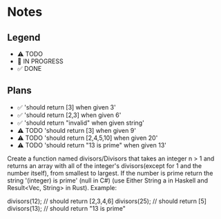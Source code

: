 # Notes

## Legend
- ⚠ TODO
- 🚧 IN PROGRESS
- ✅ DONE

## Plans

- ✅ 'should return [3] when given 3'
- ✅ 'should return [2,3] when given 6'
- ✅ 'should return "invalid" when given string'
- ⚠ TODO 'should return [3] when given 9'
- ⚠ TODO 'should return [2,4,5,10] when given 20'
- ⚠ TODO 'should return "13 is prime" when given 13'





Create a function named divisors/Divisors that takes an integer n > 1 and returns an array with all of the integer's divisors(except for 1 and the number itself), from smallest to largest. If the number is prime return the string '(integer) is prime' (null in C#) (use Either String a in Haskell and Result<Vec<u32>, String> in Rust).
Example:

divisors(12); // should return [2,3,4,6]
divisors(25); // should return [5]
divisors(13); // should return "13 is prime"

